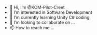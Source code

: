 - 👋 Hi, I’m @KOM-Pilot-Creet
- 👀 I’m interested in Software Development
- 🌱 I’m currently learning Unity C# coding
- 💞️ I’m looking to collaborate on ...
- 📫 How to reach me ...

<!---
KOM-Pilot-Creet/KOM-Pilot-Creet is a ✨ special ✨ repository because its `README.md` (this file) appears on your GitHub profile.
You can click the Preview link to take a look at your changes.
--->
